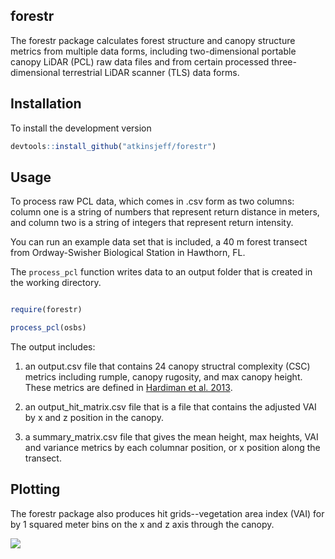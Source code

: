 <!-- README.md is generated from README.Rmd. Please edit that file -->
forestr
-------

The forestr package calculates forest structure and canopy structure metrics from multiple data forms, including two-dimensional portable canopy LiDAR (PCL) raw data files and from certain processed three-dimensional terrestrial LiDAR scanner (TLS) data forms.

Installation
------------

To install the development version

``` r
devtools::install_github("atkinsjeff/forestr")
```

Usage
-----

To process raw PCL data, which comes in .csv form as two columns: column one is a string of numbers that represent return distance in meters, and column two is a string of integers that represent return intensity.

You can run an example data set that is included, a 40 m forest transect from Ordway-Swisher Biological Station in Hawthorn, FL.

The `process_pcl` function writes data to an output folder that is created in the working directory.

``` r

require(forestr)

process_pcl(osbs)
```

The output includes:

1.  an output.csv file that contains 24 canopy structral complexity (CSC) metrics including rumple, canopy rugosity, and max canopy height. These metrics are defined in [Hardiman et al. 2013](http://www.mdpi.com/1999-4907/4/3/537/htm).

2.  an output\_hit\_matrix.csv file that is a file that contains the adjusted VAI by x and z position in the canopy.

3.  a summary\_matrix.csv file that gives the mean height, max heights, VAI and variance metrics by each columnar position, or x position along the transect.

Plotting
--------

The forestr package also produces hit grids--vegetation area index (VAI) for by 1 squared meter bins on the x and z axis through the canopy.

![](http://atkinsjeff.github.io/images/osbs.png)
